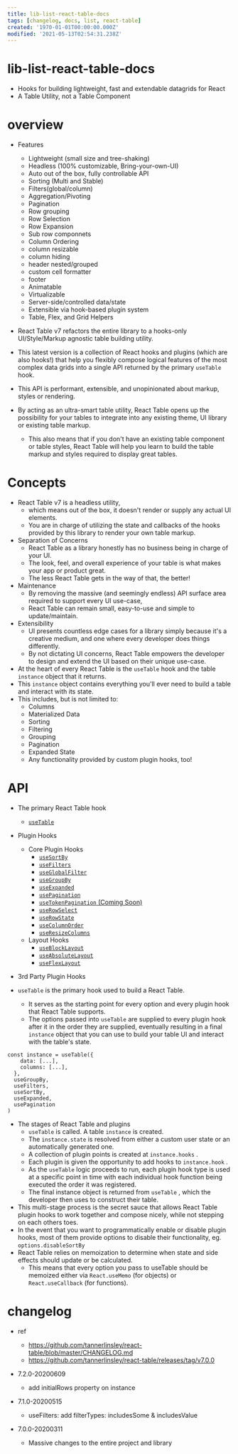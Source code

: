 ```yaml
---
title: lib-list-react-table-docs
tags: [changelog, docs, list, react-table]
created: '1970-01-01T00:00:00.000Z'
modified: '2021-05-13T02:54:31.238Z'
---
```


# lib-list-react-table-docs

- Hooks for building lightweight, fast and extendable datagrids for React
- A Table Utility, not a Table Component

# overview

- Features
  - Lightweight (small size and tree-shaking)
  - Headless (100% customizable, Bring-your-own-UI)
  - Auto out of the box, fully controllable API
  - Sorting (Multi and Stable)
  - Filters(global/column)
  - Aggregation/Pivoting
  - Pagination
  - Row grouping
  - Row Selection
  - Row Expansion
  - Sub row componnets
  - Column Ordering
  - column resizable
  - column hiding
  - header nested/grouped
  - custom cell formatter
  - footer
  - Animatable
  - Virtualizable
  - Server-side/controlled data/state
  - Extensible via hook-based plugin system
  - Table, Flex, and Grid Helpers

- React Table v7 refactors the entire library to a hooks-only UI/Style/Markup agnostic table building utility.
- This latest version is a collection of React hooks and plugins (which are also hooks!) that help you flexibly compose logical features of the most complex data grids into a single API returned by the primary `useTable` hook. 
- This API is performant, extensible, and unopinionated about markup, styles or rendering.
- By acting as an ultra-smart table utility, React Table opens up the possibility for your tables to integrate into any existing theme, UI library or existing table markup. 
  - This also means that if you don't have an existing table component or table styles, React Table will help you learn to build the table markup and styles required to display great tables.

# Concepts

- React Table v7 is a headless utility, 
  - which means out of the box, it doesn't render or supply any actual UI elements.
  - You are in charge of utilizing the state and callbacks of the hooks provided by this library to render your own table markup.
- Separation of Concerns 
  - React Table as a library honestly has no business being in charge of your UI. 
  - The look, feel, and overall experience of your table is what makes your app or product great. 
  - The less React Table gets in the way of that, the better!
- Maintenance  
  - By removing the massive (and seemingly endless) API surface area required to support every UI use-case, 
  - React Table can remain small, easy-to-use and simple to update/maintain.
- Extensibility  
  - UI presents countless edge cases for a library simply because it's a creative medium, and one where every developer does things differently. 
  - By not dictating UI concerns, React Table empowers the developer to design and extend the UI based on their unique use-case.
- At the heart of every React Table is the `useTable` hook and the table `instance` object that it returns. 
- This `instance` object contains everything you'll ever need to build a table and interact with its state. 
- This includes, but is not limited to:
  - Columns
  - Materialized Data
  - Sorting
  - Filtering
  - Grouping
  - Pagination
  - Expanded State
  - Any functionality provided by custom plugin hooks, too!

# API 

- The primary React Table hook
  - [ `useTable` ](https://react-table.tanstack.com/docs/api/useTable)
- Plugin Hooks
  - Core Plugin Hooks
    - [ `useSortBy` ](./useSortBy.md)
    - [ `useFilters` ](./useFilters.md)
    - [ `useGlobalFilter` ](./useGlobalFilter.md)
    - [ `useGroupBy` ](./useGroupBy.md)
    - [ `useExpanded` ](./useExpanded.md)
    - [ `usePagination` ](./usePagination.md)
    - [ `useTokenPagination` (Coming Soon)](./useTokenPagination.md)
    - [ `useRowSelect` ](./useRowSelect.md)
    - [ `useRowState` ](./useRowState.md)
    - [ `useColumnOrder` ](./useColumnOrder.md)
    - [ `useResizeColumns` ](./useResizeColumns.md)
  - Layout Hooks
    - [ `useBlockLayout` ](./useBlockLayout.md)
    - [ `useAbsoluteLayout` ](./useAbsoluteLayout.md)
    - [ `useFlexLayout` ](./useFlexLayout.md)
- 3rd Party Plugin Hooks

- `useTable` is the primary hook used to build a React Table. 
  - It serves as the starting point for every option and every plugin hook that React Table supports. 
  - The options passed into `useTable` are supplied to every plugin hook after it in the order they are supplied, eventually resulting in a final `instance` object that you can use to build your table UI and interact with the table's state.

``` JS
const instance = useTable({
    data: [...],
    columns: [...],
  },
  useGroupBy,
  useFilters,
  useSortBy,
  useExpanded,
  usePagination
)
```

- The stages of React Table and plugins
  - `useTable` is called. A table `instance` is created.
  - The `instance.state` is resolved from either a custom user state or an automatically generated one.
  - A collection of plugin points is created at `instance.hooks` .
  - Each plugin is given the opportunity to add hooks to `instance.hook` .
  - As the `useTable` logic proceeds to run, each plugin hook type is used at a specific point in time with each individual hook function being executed the order it was registered.
  - The final instance object is returned from `useTable` , which the developer then uses to construct their table.
- This multi-stage process is the secret sauce that allows React Table plugin hooks to work together and compose nicely, while not stepping on each others toes.
- In the event that you want to programmatically enable or disable plugin hooks, most of them provide options to disable their functionality, eg. `options.disableSortBy`
- React Table relies on memoization to determine when state and side effects should update or be calculated. 
  - This means that every option you pass to useTable should be memoized either via `React.useMemo` (for objects) or `React.useCallback` (for functions).

# changelog

- ref
  - https://github.com/tannerlinsley/react-table/blob/master/CHANGELOG.md
  - https://github.com/tannerlinsley/react-table/releases/tag/v7.0.0

- 7.2.0-20200609
  - add initialRows property on instance 
- 7.1.0-20200515
  - useFilters: add filterTypes: includesSome & includesValue
- 7.0.0-20200311
  - Massive changes to the entire project and library

